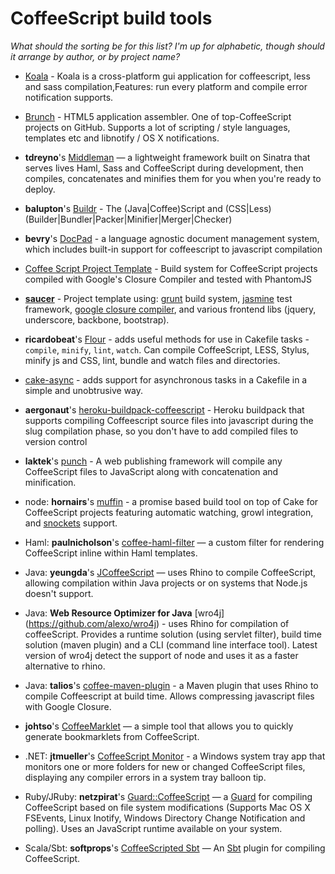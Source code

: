 # CoffeeScript build tools

_What should the sorting be for this list? I'm up for alphabetic, though should it arrange by author, or by project name?_

* [Koala](http://koala-app.com/) - Koala is a cross-platform gui application for coffeescript, less and sass compilation,Features: run every platform and compile error notification supports.

* [Brunch](http://brunch.io/) - HTML5 application assembler. One of top-CoffeeScript projects on GitHub. Supports a lot of scripting / style languages, templates etc and libnotify / OS X notifications.

* **tdreyno**'s [Middleman](https://github.com/middleman/middleman) — a lightweight framework built on Sinatra that serves lives Haml, Sass and CoffeeScript during development, then compiles, concatenates and minifies them for you when you're ready to deploy.

* **balupton**'s [Buildr](https://github.com/balupton/buildr.npm) - The (Java|Coffee)Script and (CSS|Less) (Builder|Bundler|Packer|Minifier|Merger|Checker)

* **bevry**'s [DocPad](https://github.com/bevry/docpad) - a language agnostic document management system, which includes built-in support for coffeescript to javascript compilation

* [Coffee Script Project Template](https://github.com/fortes/coffee-script-project-template) - Build system for CoffeeScript projects compiled with Google's Closure Compiler and tested with PhantomJS

* **[saucer](https://github.com/jbenet/saucer)** - Project template using: [grunt](http://gruntjs.com) build system, [jasmine](http://pivotal.github.com/jasmine) test framework, [google closure compiler](https://developers.google.com/closure/), and various frontend libs (jquery, underscore, backbone, bootstrap).

* **ricardobeat**'s [Flour](http://ricardobeat.github.com/cake-flour) - adds useful methods for use in  Cakefile tasks - `compile`, `minify`, `lint`, `watch`. Can compile CoffeeScript, LESS, Stylus, minify js and CSS, lint, bundle and watch files and directories.

* [cake-async](http://ricardobeat.github.com/cake-async) - adds support for asynchronous tasks in a Cakefile in a simple and unobtrusive way.

* **aergonaut**'s [heroku-buildpack-coffeescript](https://github.com/aergonaut/heroku-buildpack-coffeescript) - Heroku buildpack that supports compiling Coffeescript source files into javascript during the slug compilation phase, so you don't have to add compiled files to version control

* **laktek**'s [punch](https://github.com/laktek/punch) - A web publishing framework will compile any CoffeeScript files to JavaScript along with concatenation and minification.

* node: **hornairs**'s [muffin](https://github.com/hornairs/muffin) - a promise based build tool on top of Cake for CoffeeScript projects featuring automatic watching, growl integration, and [snockets](https://github.com/TrevorBurnham/snockets) support.

* Haml: **paulnicholson**'s [coffee-haml-filter](https://github.com/paulnicholson/coffee-filter) — a custom filter for rendering CoffeeScript inline within Haml templates.

* Java: **yeungda**'s [JCoffeeScript](http://github.com/yeungda/jcoffeescript) — uses Rhino to compile CoffeeScript, allowing compilation within Java projects or on systems that Node.js doesn't support.

* Java: **Web Resource Optimizer for Java** [wro4j] (https://github.com/alexo/wro4j) - uses Rhino for compilation of coffeeScript. Provides a runtime solution (using servlet filter), build time solution (maven plugin) and a CLI (command line interface tool). Latest version of wro4j detect the support of node and uses it as a faster alternative to rhino. 

* Java: **talios**'s [coffee-maven-plugin](https://github.com/talios/coffee-maven-plugin) - a Maven plugin that uses Rhino to compile Coffeescript at build time. Allows compressing javascript files with Google Closure.

* **johtso**'s [CoffeeMarklet](http://johtso.github.com/CoffeeMarklet/) — a simple tool that allows you to quickly generate bookmarklets from CoffeeScript.

* .NET: **jtmueller**'s [CoffeeScript Monitor](http://coffeemonitor.codeplex.com/) - a Windows system tray app that monitors one or more folders for new or changed CoffeeScript files, displaying any compiler errors in a system tray balloon tip.

* Ruby/JRuby: **netzpirat**'s [Guard::CoffeeScript](https://github.com/netzpirat/guard-coffeescript) — a [Guard](https://github.com/guard/guard) for compiling CoffeeScript based on file system modifications (Supports Mac OS X FSEvents, Linux Inotify, Windows Directory Change Notification and polling). Uses an JavaScript runtime available on your system.

* Scala/Sbt: **softprops**'s [CoffeeScripted Sbt](https://github.com/softprops/coffeescripted-sbt) — An [Sbt](http://www.scala-sbt.org/) plugin for compiling CoffeeScript.